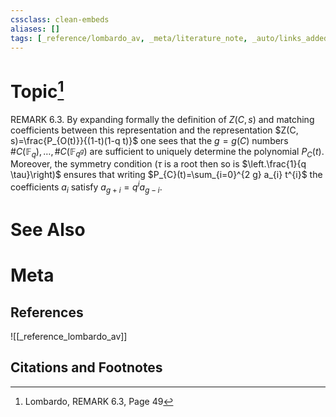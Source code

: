 ```yaml
---
cssclass: clean-embeds
aliases: []
tags: [_reference/lombardo_av, _meta/literature_note, _auto/links_added, _meta/TODO/change_title, _meta/remark]
---
```

# Topic[^1]
REMARK 6.3. By expanding formally the definition of $Z(C, s)$ and matching coefficients between this representation and the representation $Z(C, s)=\frac{P_{O(t)}}{(1-t)(1-q t)}$ one sees that the $g=g(C)$ numbers $\# C\left(\mathbb{F}_{q}\right), \ldots, \# C\left(\mathbb{F}_{q^{g}}\right)$ are sufficient to uniquely determine the polynomial $P_{C}(t)$. Moreover, the symmetry condition $\left(\tau\right.$ is a root then so is $\left.\frac{1}{q \tau}\right)$ ensures that writing $P_{C}(t)=\sum_{i=0}^{2 g} a_{i} t^{i}$ the coefficients $a_{i}$ satisfy $a_{g+i}=q^{i} a_{g-i}$.


# See Also

# Meta
## References
![[_reference_lombardo_av]]

## Citations and Footnotes
[^1]: Lombardo, REMARK 6.3, Page 49
